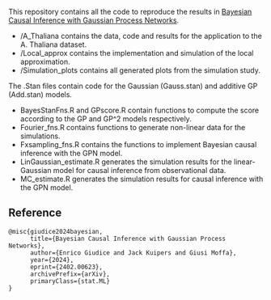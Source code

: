 This repository contains all the code to reproduce the results in [Bayesian Causal Inference with Gaussian Process Networks](https://arxiv.org/abs/2402.00623).
- /A_Thaliana contains the data, code and results for the application to the A. Thaliana dataset.
- /Local_approx contains the implementation and simulation of the local approximation.
- /Simulation_plots contains all generated plots from the simulation study.

The .Stan files contain code for the Gaussian (Gauss.stan) and additive GP (Add.stan) models.
- BayesStanFns.R and GPscore.R contain functions to compute the score according to the GP and GP^2 models respectively.
- Fourier_fns.R contains functions to generate non-linear data for the simulations.
- Fxsampling_fns.R contains the functions to implement Bayesian causal inference with the GPN model.
- LinGaussian_estimate.R generates the simulation results for the linear-Gaussian model for causal inference from observational data.
- MC_estimate.R generates the simulation results for causal inference with the GPN model.

Reference
---------

```
@misc{giudice2024bayesian,
      title={Bayesian Causal Inference with Gaussian Process Networks}, 
      author={Enrico Giudice and Jack Kuipers and Giusi Moffa},
      year={2024},
      eprint={2402.00623},
      archivePrefix={arXiv},
      primaryClass={stat.ML}
}
```
